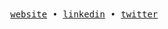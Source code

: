 <div align='center'>
  <samp>
    <a href='https://francodev7.vercel.app/'>website</a> •
    <a href='https://www.linkedin.com/in/francodev7/'>linkedin</a> •
    <a href='https://x.com/FrancoDev7'>twitter</a> 
  </samp>
</div>
